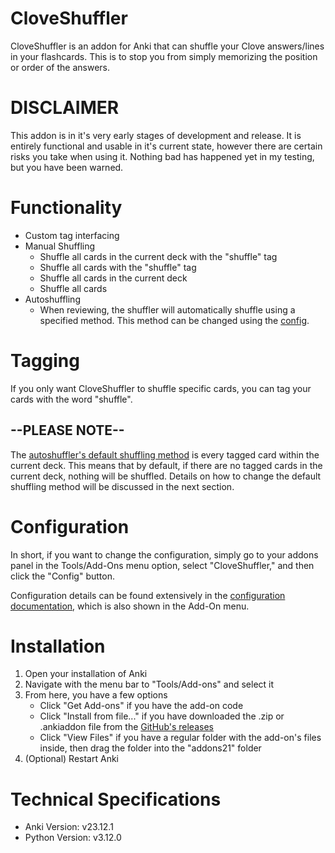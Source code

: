# CloveShuffler
CloveShuffler is an addon for Anki that can shuffle your Clove answers/lines in your flashcards. This is to stop you from simply memorizing the position or order of the answers.

# DISCLAIMER
This addon is in it's very early stages of development and release. It is entirely functional and usable in it's current state, however there are certain risks you take when using it. Nothing bad has happened yet in my testing, but you have been warned.

# Functionality
* Custom tag interfacing
* Manual Shuffling
    * Shuffle all cards in the current deck with the "shuffle" tag
    * Shuffle all cards with the "shuffle" tag
    * Shuffle all cards in the current deck
    * Shuffle all cards
* Autoshuffling
    * When reviewing, the shuffler will automatically shuffle using a specified method. This method can be changed using the [config](https://github.com/m-riley04/CloveShuffler/blob/main/README.md#Configuration).

# Tagging
If you only want CloveShuffler to shuffle specific cards, you can tag your cards with the word "shuffle".

## --PLEASE NOTE--
The [autoshuffler's default shuffling method](https://github.com/m-riley04/CloveShuffler/blob/main/config.md#autoshuffle_method) is every tagged card within the current deck. This means that by default, if there are no tagged cards in the current deck, nothing will be shuffled. Details on how to change the default shuffling method will be discussed in the next section.

# Configuration
In short, if you want to change the configuration, simply go to your addons panel in the Tools/Add-Ons menu option, select "CloveShuffler," and then click the "Config" button.

Configuration details can be found extensively in the [configuration documentation](https://github.com/m-riley04/CloveShuffler/blob/main/config.md), which is also shown in the Add-On menu.

# Installation
1. Open your installation of Anki
2. Navigate with the menu bar to "Tools/Add-ons" and select it
3. From here, you have a few options
    - Click "Get Add-ons" if you have the add-on code
    - Click "Install from file..." if you have downloaded the .zip or .ankiaddon file from the [GitHub's releases](https://github.com/m-riley04/CloveShuffler/releases)
    - Click "View Files" if you have a regular folder with the add-on's files inside, then drag the folder into the "addons21" folder
4. (Optional) Restart Anki

# Technical Specifications
* Anki Version:     v23.12.1
* Python Version:   v3.12.0